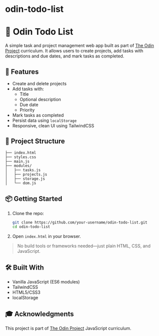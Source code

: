 # odin-todo-list

# 📝 Odin Todo List

A simple task and project management web app built as part of [The Odin Project](https://www.theodinproject.com/) curriculum. It allows users to create projects, add tasks with descriptions and due dates, and mark tasks as completed.

## 🚀 Features

- Create and delete projects
- Add tasks with:
  - Title
  - Optional description
  - Due date
  - Priority
- Mark tasks as completed
- Persist data using `localStorage`
- Responsive, clean UI using TailwindCSS

## 📁 Project Structure

```
├── index.html
├── styles.css
├── main.js
├── modules/
│   ├── tasks.js
│   ├── projects.js
│   ├── storage.js
│   └── dom.js
```

## 📦 Getting Started

1. Clone the repo:

   ```bash
   git clone https://github.com/your-username/odin-todo-list.git
   cd odin-todo-list
   ```

2. Open `index.html` in your browser.

> No build tools or frameworks needed—just plain HTML, CSS, and JavaScript.

## 🛠️ Built With

- Vanilla JavaScript (ES6 modules)
- TailwindCSS
- HTML5/CSS3
- localStorage

## 🎓 Acknowledgments

This project is part of [The Odin Project](https://www.theodinproject.com/) JavaScript curriculum.